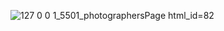 ![127 0 0 1_5501_photographersPage html_id=82](https://user-images.githubusercontent.com/25376639/142742270-dda6097c-f0f0-4179-8ddd-7423778882fb.png)
